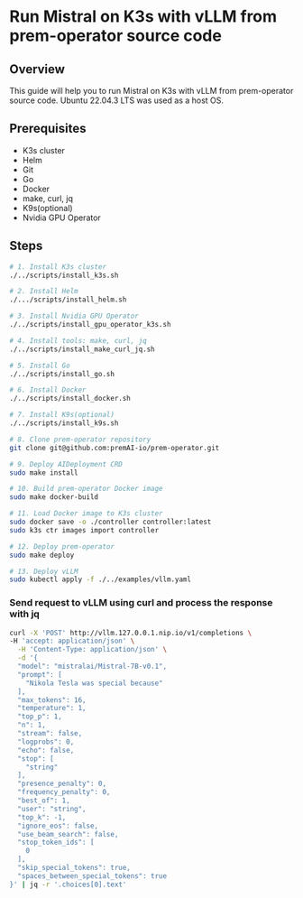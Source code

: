 # Run Mistral on K3s with vLLM from prem-operator source code

## Overview

This guide will help you to run Mistral on K3s with vLLM from prem-operator source code.
Ubuntu 22.04.3 LTS was used as a host OS.

## Prerequisites

- K3s cluster
- Helm
- Git
- Go
- Docker
- make, curl, jq
- K9s(optional)
- Nvidia GPU Operator

## Steps

```bash
# 1. Install K3s cluster
./../scripts/install_k3s.sh

# 2. Install Helm
./.../scripts/install_helm.sh

# 3. Install Nvidia GPU Operator
./../scripts/install_gpu_operator_k3s.sh

# 4. Install tools: make, curl, jq
./../scripts/install_make_curl_jq.sh

# 5. Install Go
./../scripts/install_go.sh

# 6. Install Docker
./../scripts/install_docker.sh

# 7. Install K9s(optional)
./../scripts/install_k9s.sh

# 8. Clone prem-operator repository
git clone git@github.com:premAI-io/prem-operator.git

# 9. Deploy AIDeployment CRD
sudo make install

# 10. Build prem-operator Docker image
sudo make docker-build

# 11. Load Docker image to K3s cluster
sudo docker save -o ./controller controller:latest
sudo k3s ctr images import controller

# 12. Deploy prem-operator
sudo make deploy

# 13. Deploy vLLM
sudo kubectl apply -f ./../examples/vllm.yaml
```

### Send request to vLLM using curl and process the response with jq

```bash
curl -X 'POST' http://vllm.127.0.0.1.nip.io/v1/completions \
-H 'accept: application/json' \
  -H 'Content-Type: application/json' \
  -d '{
  "model": "mistralai/Mistral-7B-v0.1",
  "prompt": [
    "Nikola Tesla was special because"
  ],
  "max_tokens": 16,
  "temperature": 1,
  "top_p": 1,
  "n": 1,
  "stream": false,
  "logprobs": 0,
  "echo": false,
  "stop": [
    "string"
  ],
  "presence_penalty": 0,
  "frequency_penalty": 0,
  "best_of": 1,
  "user": "string",
  "top_k": -1,
  "ignore_eos": false,
  "use_beam_search": false,
  "stop_token_ids": [
    0
  ],
  "skip_special_tokens": true,
  "spaces_between_special_tokens": true
}' | jq -r '.choices[0].text'
```
